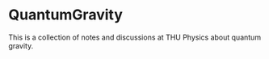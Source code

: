 # QuantumGravity

This is a collection of notes and discussions at THU Physics about quantum gravity.

